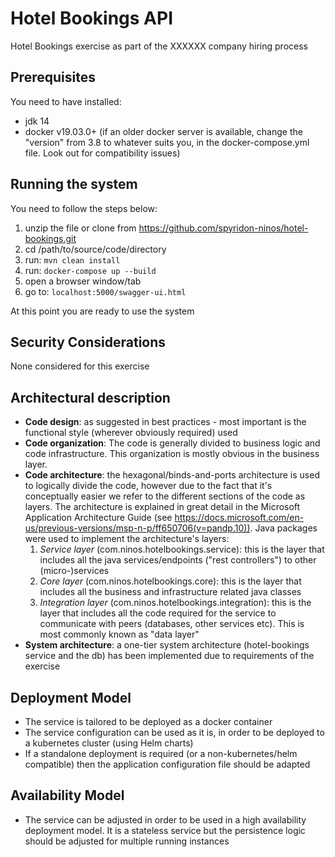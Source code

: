 # Hotel Bookings API
Hotel Bookings exercise as part of the XXXXXX company hiring process

## Prerequisites
You need to have installed:
- jdk 14
- docker v19.03.0+ (if an older docker server is available, change the "version" from 3.8 to whatever suits you, in the docker-compose.yml file. Look out for compatibility issues)

## Running the system
You need to follow the steps below:
1. unzip the file or clone from https://github.com/spyridon-ninos/hotel-bookings.git
1. cd /path/to/source/code/directory
1. run: `mvn clean install`
1. run: `docker-compose up --build`
1. open a browser window/tab
1. go to: `localhost:5000/swagger-ui.html`

At this point you are ready to use the system

## Security Considerations
None considered for this exercise

## Architectural description
* **Code design**: as suggested in best practices - most important is the functional style (wherever obviously required) used
* **Code organization**: The code is generally divided to business logic and code infrastructure. This organization is mostly obvious in the business layer.
* **Code architecture**: the hexagonal/binds-and-ports architecture is used to logically divide the code, however due to the fact that it's conceptually easier we refer to the different sections of the code as layers. The architecture is explained in great detail in the Microsoft Application Architecture Guide (see https://docs.microsoft.com/en-us/previous-versions/msp-n-p/ff650706(v=pandp.10)). Java packages were used to implement the architecture's layers:
  1. _Service layer_ (com.ninos.hotelbookings.service): this is the layer that includes all the java services/endpoints ("rest controllers") to other (micro-)services
  1. _Core layer_ (com.ninos.hotelbookings.core): this is the layer that includes all the business and infrastructure related java classes
  1. _Integration layer_ (com.ninos.hotelbookings.integration): this is the layer that includes all the code required for the service to communicate with peers (databases, other services etc). This is most commonly known as "data layer"
* **System architecture**: a one-tier system architecture (hotel-bookings service and the db) has been implemented due to requirements of the exercise

## Deployment Model
* The service is tailored to be deployed as a docker container
* The service configuration can be used as it is, in order to be deployed to a kubernetes cluster (using Helm charts)
* If a standalone deployment is required (or a non-kubernetes/helm compatible) then the application configuration file should be adapted

## Availability Model
* The service can be adjusted in order to be used in a high availability deployment model. It is a stateless service but the persistence logic should be adjusted for multiple running instances
